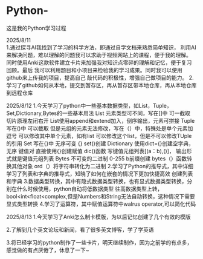 # Python-
这是我的Python学习过程

2025/8/11  
1.通过探寻AI我找到了学习的科学方法，即通过自学文档来熟悉简单知识，
利用AI来解决问题，难以理解的问题我可以求助于视频网站上的课程，便于我的理解。
同时使用Anki这款软件建立卡片来加强我对知识点零碎的理解和记忆，便于复习回顾。最后
我可以利用题目和小项目来检验我的学习成果。同时我可以使用github来上传我的项目，提高自己
敲代码的积极性，增强自己做项目的能力。
2.学习了github如何从本地，提交到暂存区，再从暂存区带本地仓库，再从本地仓库到远程仓库

2025/8/12
1.今天学习了python中一些基本数据类型，如List，Tuple，Set,Dictionary,Bytes的一些基本用法
List 元素类型可不同，写在[]中 可一截取 切片原理左闭右开 List使用append和extend加入，倒序输出，元素可拼接
Tuple 写在()中 可以截取 但是元组的元素无法修改，写在（）中，特殊处是单个元素加逗号 可以修改其中单个元素，如有list
可以修改这个list，但是不可以修改TUple的引用
Set 写在{}中 无序可变 {} set()创建
Dictionary 使用dict={}创建空字典，无序 键值对 直接使用{}创建赋值 dic()函数 写键值元组列表[(a：b),()]，
输出形式就是键值元组列表
Bytes 不可变的二进制 0-255 b前缀创建 bytes（）函数转换其他对象 ord（）将字符串转化为二进制
2.学习了Python的推导式，其中详细学习了列表和字典的推导式，知晓了如何在嵌套的情况下更加快捷高效
创建列表和字典
3.数据类型转换，其中有隐式数据类型转换，也有显式数据类型转换，分别在什么时候使用，python自动将低数据类型
往高数据类型上转，bool<int<float<complex,但是Numbers和String无法自动转换，这种情况下需要显式类型转换
4.学习了运算符，其中赋值运算符中walrus operator,可以简化代码

2025/8/13
1.今天学习了Anki怎么制卡模版，为以后记忆创建了几个有效的模版

2.了解到几个英文论坛和新闻，看了很多英文博客，学了学英语

3.将已经学习的python制作了一些卡片，明天继续制作，因为之前学的有点多，感觉做的有点厌倦了，休息了一下~
